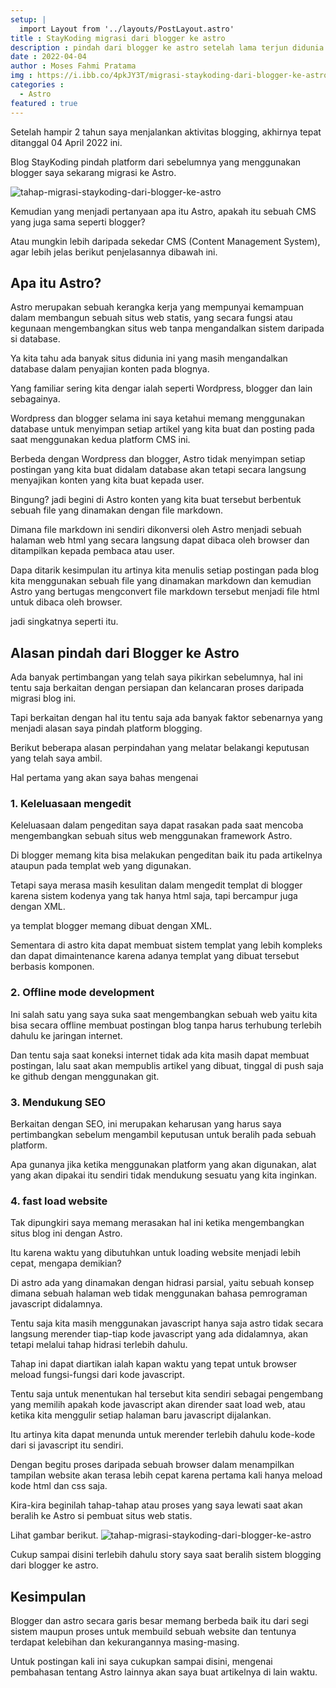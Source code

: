```yaml
---
setup: |
  import Layout from '../layouts/PostLayout.astro'
title : StayKoding migrasi dari blogger ke astro
description : pindah dari blogger ke astro setelah lama terjun didunia blogging.
date : 2022-04-04
author : Moses Fahmi Pratama
img : https://i.ibb.co/4pkJY3T/migrasi-staykoding-dari-blogger-ke-astro.webp
categories : 
  - Astro
featured : true
---
```


Setelah hampir 2 tahun saya menjalankan aktivitas blogging, akhirnya tepat ditanggal 04 April 2022 ini.

Blog StayKoding pindah platform dari sebelumnya yang menggunakan blogger saya sekarang migrasi ke Astro.

![tahap-migrasi-staykoding-dari-blogger-ke-astro](https://i.ibb.co/4pkJY3T/migrasi-staykoding-dari-blogger-ke-astro.webp)

Kemudian yang menjadi pertanyaan apa itu Astro, apakah itu sebuah CMS yang juga sama seperti blogger?

Atau mungkin lebih daripada sekedar CMS (Content Management System), agar lebih jelas berikut penjelasannya dibawah ini.

## Apa itu Astro?
Astro merupakan sebuah kerangka kerja yang mempunyai kemampuan dalam membangun sebuah situs web statis, yang secara fungsi atau kegunaan mengembangkan situs web tanpa mengandalkan sistem daripada si database.

Ya kita tahu ada banyak situs didunia ini yang masih mengandalkan database dalam penyajian konten pada blognya.

Yang familiar sering kita dengar ialah seperti Wordpress, blogger dan lain sebagainya.

Wordpress dan blogger selama ini saya ketahui memang menggunakan database untuk menyimpan setiap artikel yang kita buat dan posting pada saat menggunakan kedua platform CMS ini.

Berbeda dengan Wordpress dan blogger, Astro tidak menyimpan setiap postingan yang kita buat didalam database akan tetapi secara langsung menyajikan konten yang kita buat kepada user.

Bingung? jadi begini di Astro konten yang kita buat tersebut berbentuk sebuah file yang dinamakan dengan file markdown.

Dimana file markdown ini sendiri dikonversi oleh Astro menjadi sebuah halaman web html yang secara langsung dapat dibaca oleh browser dan ditampilkan kepada pembaca atau user.

Dapa ditarik kesimpulan itu artinya kita menulis setiap postingan pada blog kita menggunakan sebuah file yang dinamakan markdown dan kemudian Astro yang bertugas mengconvert file markdown tersebut menjadi file html untuk dibaca oleh browser.

jadi singkatnya seperti itu.

## Alasan pindah dari Blogger ke Astro

Ada banyak pertimbangan yang telah saya pikirkan sebelumnya, hal ini tentu saja berkaitan dengan persiapan dan kelancaran proses daripada migrasi blog ini.

Tapi berkaitan dengan hal itu tentu saja ada banyak faktor sebenarnya yang menjadi alasan saya pindah platform blogging.

Berikut beberapa alasan perpindahan yang melatar belakangi keputusan yang telah saya ambil.

Hal pertama yang akan saya bahas mengenai

### 1. Keleluasaan mengedit

Keleluasaan dalam pengeditan saya dapat rasakan pada saat mencoba mengembangkan sebuah situs web menggunakan framework Astro.

Di blogger memang kita bisa melakukan pengeditan baik itu pada artikelnya ataupun pada templat web yang digunakan.

Tetapi saya merasa masih kesulitan dalam mengedit templat di blogger karena sistem kodenya yang tak hanya html saja, tapi bercampur juga dengan XML.

ya templat blogger memang dibuat dengan XML.

Sementara di astro kita dapat membuat sistem templat yang lebih kompleks dan dapat dimaintenance karena adanya templat yang dibuat tersebut berbasis komponen.

### 2. Offline mode development

Ini salah satu yang saya suka saat mengembangkan sebuah web yaitu kita bisa secara offline membuat postingan blog tanpa harus terhubung terlebih dahulu ke jaringan internet.

Dan tentu saja saat koneksi internet tidak ada kita masih dapat membuat postingan, lalu saat akan mempublis artikel yang dibuat, tinggal di push saja ke github dengan menggunakan git.

### 3. Mendukung SEO
Berkaitan dengan SEO, ini merupakan keharusan yang harus saya pertimbangkan sebelum mengambil keputusan untuk beralih pada sebuah platform.

Apa gunanya jika ketika menggunakan platform yang akan digunakan, alat yang akan dipakai itu sendiri tidak mendukung sesuatu yang kita inginkan.

### 4. fast load website

Tak dipungkiri saya memang merasakan hal ini ketika mengembangkan situs blog ini dengan Astro.

Itu karena waktu yang dibutuhkan untuk loading website menjadi lebih cepat, mengapa demikian? 

Di astro ada yang dinamakan dengan hidrasi parsial, yaitu sebuah konsep dimana sebuah halaman web tidak menggunakan bahasa pemrograman javascript didalamnya.

Tentu saja kita masih menggunakan javascript hanya saja astro tidak secara langsung merender tiap-tiap kode javascript yang ada didalamnya, akan tetapi melalui tahap hidrasi terlebih dahulu.

Tahap ini dapat diartikan ialah kapan waktu yang tepat untuk browser meload fungsi-fungsi dari kode javascript.

Tentu saja untuk menentukan hal tersebut kita sendiri sebagai pengembang yang memilih apakah kode javascript akan dirender saat load web, atau ketika kita menggulir setiap halaman baru javascript dijalankan. 

Itu artinya kita dapat menunda untuk merender terlebih dahulu kode-kode dari si javascript itu sendiri.

Dengan begitu proses daripada sebuah browser dalam menampilkan tampilan website akan terasa lebih cepat karena pertama kali hanya meload kode html dan css saja.

Kira-kira beginilah tahap-tahap atau proses yang saya lewati saat akan beralih ke Astro si pembuat situs web statis.

Lihat gambar berikut.
![tahap-migrasi-staykoding-dari-blogger-ke-astro](https://i.ibb.co/x5Z89Fg/tahap-migrasi-staykoding-dari-blogger-ke-astro.webp)

Cukup sampai disini terlebih dahulu story saya saat beralih sistem blogging dari blogger ke astro.

## Kesimpulan

Blogger dan astro secara garis besar memang berbeda baik itu dari segi sistem maupun proses untuk membuild sebuah website dan tentunya terdapat kelebihan dan kekurangannya masing-masing.

Untuk postingan kali ini saya cukupkan sampai disini, mengenai pembahasan tentang Astro lainnya akan saya buat artikelnya di lain waktu.